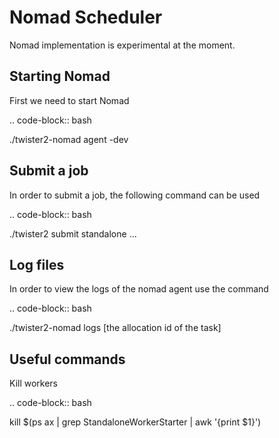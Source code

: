 # Nomad Scheduler

Nomad implementation is experimental at the moment.

Starting Nomad
--------------

First we need to start Nomad 

.. code-block:: bash

  ./twister2-nomad agent -dev


Submit a job
-------------

In order to submit a job, the following command can be used

.. code-block:: bash

  ./twister2 submit standalone ...



Log files
---------

In order to view the logs of the nomad agent use the command

.. code-block:: bash

  ./twister2-nomad logs [the allocation id of the task]


Useful commands
---------------

Kill workers

.. code-block:: bash

  kill $(ps ax | grep StandaloneWorkerStarter | awk '{print $1}')



